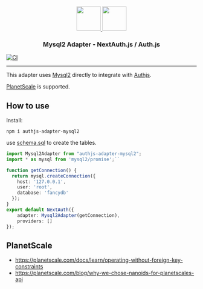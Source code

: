 <p align="center">
  <br/>
  <a href="https://authjs.dev" target="_blank">
    <img height="64px" src="https://authjs.dev/img/logo/logo-sm.png" />
  </a>
  <a href="https://github.com/sidorares/node-mysql2#readme" target="_blank">
    <img height="64px" src="https://www.mysql.com/common/logos/logo-mysql-170x115.png"/>
  </a>
  <h3 align="center"><b>Mysql2 Adapter</b> - NextAuth.js / Auth.js</a></h3>
</p>

[![CI](https://github.com/roelandmoors/authjs-adapter-mysql2/actions/workflows/test.yml/badge.svg)](https://github.com/roelandmoors/authjs-adapter-mysql2/actions/workflows/test.yml)

---

This adapter uses [Mysql2](https://github.com/sidorares/node-mysql2#readme) directly to integrate with [Authjs](https://authjs.dev/).  

[PlanetScale](https://planetscale.com/) is supported.


## How to use

Install:
```
npm i authjs-adapter-mysql2
```

use [schema.sql](schema.sql) to create the tables.


```ts
import Mysql2Adapter from "authjs-adapter-mysql2";
import * as mysql from 'mysql2/promise';``

function getConnection() {
  return mysql.createConnection({
    host: '127.0.0.1',
    user: 'root',
    database: 'fancydb'
  });
}
export default NextAuth({
    adapter: Mysql2Adapter(getConnection),
    providers: []
});
```



## PlanetScale

- https://planetscale.com/docs/learn/operating-without-foreign-key-constraints
- https://planetscale.com/blog/why-we-chose-nanoids-for-planetscales-api

